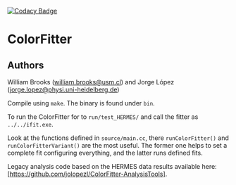 [![Codacy Badge](https://api.codacy.com/project/badge/Grade/7198b51fe96c4c16a4d2b6a51d3e5cb5)](https://www.codacy.com?utm_source=github.com&amp;utm_medium=referral&amp;utm_content=jolopezl/ColorFitter&amp;utm_campaign=Badge_Grade)

# ColorFitter
## Authors
William Brooks (<william.brooks@usm.cl>) and Jorge López (<jorge.lopez@physi.uni-heidelberg.de>)

Compile using `make`. The binary is found under `bin`.

To run the ColorFitter for to `run/test_HERMES/` and call the fitter as `../../ifit.exe`.

Look at the functions defined in `source/main.cc`, there `runColorFitter()` and `runColorFitterVariant()` are the most useful. The former one helps to set a complete fit configuring everything, and the latter runs defined fits.

Legacy analysis code based on the HERMES data results available here: [https://github.com/jolopezl/ColorFitter-AnalysisTools].
